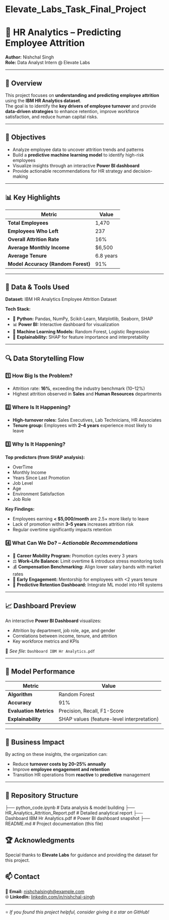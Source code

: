 # Elevate_Labs_Task_Final_Project

# 🧠 HR Analytics – Predicting Employee Attrition

**Author:** Nishchal Singh  
**Role:** Data Analyst Intern @ Elevate Labs  

---

## 📘 Overview
This project focuses on **understanding and predicting employee attrition** using the **IBM HR Analytics dataset**.  
The goal is to identify the **key drivers of employee turnover** and provide **data-driven strategies** to enhance retention, improve workforce satisfaction, and reduce human capital risks.

---

## 🎯 Objectives
- Analyze employee data to uncover attrition trends and patterns  
- Build a **predictive machine learning model** to identify high-risk employees  
- Visualize insights through an interactive **Power BI dashboard**  
- Provide actionable recommendations for HR strategy and decision-making  

---

## 📊 Key Highlights

| Metric | Value |
|---------|--------|
| **Total Employees** | 1,470 |
| **Employees Who Left** | 237 |
| **Overall Attrition Rate** | 16% |
| **Average Monthly Income** | $6,500 |
| **Average Tenure** | 6.8 years |
| **Model Accuracy (Random Forest)** | 91% |

---

## 🧩 Data & Tools Used

**Dataset:** IBM HR Analytics Employee Attrition Dataset  

**Tech Stack:**
- 🐍 **Python:** Pandas, NumPy, Scikit-Learn, Matplotlib, Seaborn, SHAP  
- 📊 **Power BI:** Interactive dashboard for visualization  
- 🤖 **Machine Learning Models:** Random Forest, Logistic Regression  
- 💬 **Explainability:** SHAP for feature importance and interpretability  

---

## 🔍 Data Storytelling Flow

### 1️⃣ How Big Is the Problem?
- Attrition rate: **16%**, exceeding the industry benchmark (10–12%)  
- Highest attrition observed in **Sales** and **Human Resources** departments  

### 2️⃣ Where Is It Happening?
- **High-turnover roles:** Sales Executives, Lab Technicians, HR Associates  
- **Tenure group:** Employees with **2–4 years** experience most likely to leave  

### 3️⃣ Why Is It Happening?
**Top predictors (from SHAP analysis):**
- OverTime  
- Monthly Income  
- Years Since Last Promotion  
- Job Level  
- Age  
- Environment Satisfaction  
- Job Role  

**Key Findings:**
- Employees earning **< $5,000/month** are 2.5× more likely to leave  
- Lack of promotion within **3–5 years** increases attrition risk  
- Regular overtime significantly impacts retention  

### 4️⃣ What Can We Do? – *Actionable Recommendations*
- 🚀 **Career Mobility Program:** Promotion cycles every 3 years  
- ⚖️ **Work–Life Balance:** Limit overtime & introduce stress monitoring tools  
- 💰 **Compensation Benchmarking:** Align lower salary bands with market rates  
- 👥 **Early Engagement:** Mentorship for employees with <2 years tenure  
- 🤖 **Predictive Retention Dashboard:** Integrate ML model into HR systems  

---

## 📈 Dashboard Preview

An interactive **Power BI Dashboard** visualizes:
- Attrition by department, job role, age, and gender  
- Correlations between income, tenure, and attrition  
- Key workforce metrics and KPIs  

📄 *See file:* `Dashboard IBM Hr Analytics.pdf`

---

## 🧠 Model Performance

| Metric | Value |
|---------|--------|
| **Algorithm** | Random Forest |
| **Accuracy** | 91% |
| **Evaluation Metrics** | Precision, Recall, F1-Score |
| **Explainability** | SHAP values (feature-level interpretation) |

---

## 💼 Business Impact

By acting on these insights, the organization can:
- Reduce **turnover costs by 20–25% annually**  
- Improve **employee engagement and retention**  
- Transition HR operations from **reactive** to **predictive** management  

---

## 📂 Repository Structure

├── python_code.ipynb # Data analysis & model building
├── HR_Analytics_Attrition_Report.pdf # Detailed analytical report
├── Dashboard IBM Hr Analytics.pdf # Power BI dashboard snapshot
├── README.md # Project documentation (this file)

## 🏆 Acknowledgments
Special thanks to **Elevate Labs** for guidance and providing the dataset for this project.  

## 📫 Contact
📧 **Email:** [nishchalsingh@example.com](mailto:nishchalsingh@example.com)  
🌐 **LinkedIn:** [linkedin.com/in/nishchal-singh](https://linkedin.com/in/nishchal-singh)  

---

⭐ *If you found this project helpful, consider giving it a star on GitHub!*
